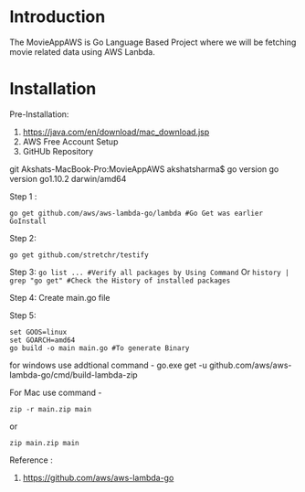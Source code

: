 # Introduction
The MovieAppAWS is Go Language Based Project where we will be fetching movie related data using AWS Lanbda.

# Installation

Pre-Installation:
1. https://java.com/en/download/mac_download.jsp
2. AWS Free Account Setup
3. GitHUb Repository

git 
Akshats-MacBook-Pro:MovieAppAWS akshatsharma$ go version
go version go1.10.2 darwin/amd64

Step 1 : 
```
go get github.com/aws/aws-lambda-go/lambda #Go Get was earlier GoInstall
```

Step 2: 
```
go get github.com/stretchr/testify
```

Step 3: 
        ```
        go list ... #Verify all packages by Using Command
        ```
        Or
        ```
        history | grep "go get" #Check the History of installed packages
        ```

Step 4: Create main.go file

Step 5:
```
set GOOS=linux
set GOARCH=amd64
go build -o main main.go #To generate Binary
```

for windows  use addtional command - go.exe get -u github.com/aws/aws-lambda-go/cmd/build-lambda-zip

For Mac use command -

```
zip -r main.zip main
```
or
```
zip main.zip main
```

Reference :
1. https://github.com/aws/aws-lambda-go